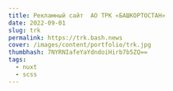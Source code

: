 ```yaml
---
title: Рекламный сайт  АО ТРК «БАШКОРТОСТАН»
date: 2022-09-01
slug: trk
permalink: https://trk.bash.news
cover: /images/content/portfolio/trk.jpg
thumbhash: 7NYRNIafeYaYdndoiHirb7b5ZQ==
tags:
  - nuxt
  - scss
---
```

